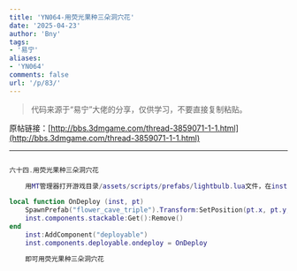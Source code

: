 ```yaml
---
title: 'YN064-用荧光果种三朵洞穴花'
date: '2025-04-23'
author: 'Bny'
tags:
- '易宁'
aliases:
- 'YN064'
comments: false
url: '/p/83/'
---
```


> 代码来源于“易宁”大佬的分享，仅供学习，不要直接复制粘贴。

原帖链接：[http://bbs.3dmgame.com/thread-3859071-1-1.html](http://bbs.3dmgame.com/thread-3859071-1-1.html)

---

```lua  

六十四.用荧光果种三朵洞穴花

	用MT管理器打开游戏目录/assets/scripts/prefabs/lightbulb.lua文件，在inst:AddComponent("inspectable")的下一行插入以下内容：

local function OnDeploy (inst, pt)
	SpawnPrefab("flower_cave_triple").Transform:SetPosition(pt.x, pt.y, pt.z)
	inst.components.stackable:Get():Remove()
end
	inst:AddComponent("deployable")
	inst.components.deployable.ondeploy = OnDeploy

	即可用荧光果种三朵洞穴花

```  

